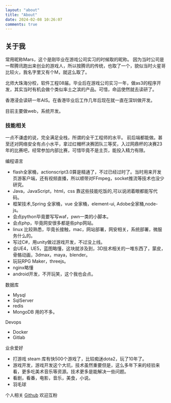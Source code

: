 ```yaml
---
layout: "about"
title: "About"
date: 2024-02-08 10:26:07
comments: true
---
```

## 关于我

常用昵称Mars，这个是刚毕业在游戏公司实习的时候取的昵称。
因为当时公司是一帮腾讯跑出来创业的游戏人，所以按腾讯的传统，也取了一个，貌似当时火星哥比较火，我名字里又有个M，就这么取了。

北师大珠海分校，软件工程08届。毕业后在游戏公司实习一年，做as3的程序开发，其实当时有机会做个类似率土之滨的产品。可惜，命运使然就去读研了。

香港浸会读研一年AIS。在香港毕业后工作几年后现在就一直在深圳做开发。

目前主要做web，系统开发。

### 技能相关
一点不谦虚的说，完全满足全栈，所谓的全干工程师的水平。
前后端都能做。甚至还对网络安全有点小水平，拿过红帽杯决赛团队三等奖，入过网鼎杯的决赛23年的比赛吧，经常参加内部比赛，可惜毕竟不是主页，能投入精力有限。

编程语言
- flash全家桶，actionscript3.0算是精通了，不过已经过时了。当时用来开发页游客户端，还有视频直播，所以顺带对FFmpeg，socket推流等技术也没少研究。
- Java，JavaScript，html，css 靠这些技能吃饭的,可以说闭着眼都能写代码。
- 框架技术,Spring 全家桶，vue 全家桶，element-ui, Adobe全家桶,node-js。
- 会点python毕竟要写写waf，pwn一类的小脚本。
- 会点php，毕竟网安很多都是些php网站。
- linux 比较熟悉，毕竟长接触，mac，网站部署，网安相关，系统部署，微服务什么的。
- 写过C#，用unity做过游戏开发，不过没上线。
- 会UE4，UE5，蓝图略懂，这块就涉及到，3D技术相关的一堆东西了，蒙皮，骨骼动画，3dmax，maya，blender。
- 玩玩RPG Maker，threejs。
- nginx略懂
- android开发，不开玩笑，这个我也会点。

数据库
- Mysql
- SqlServer
- redis
- MongoDB 用的不多。

Devops
- Docker
- Gitlab

业余爱好
- 打游戏 steam 库有快500个游戏了，比较痴迷dota2，玩了10年了。
- 游戏开发，游戏开发这个大坑，技术虽然重要但是，这么多年下来的经验来看，更多吃美术音乐等资源。技术更多是能解决一些问题。
- 看剧，看番，电影，音乐，美食，小说。
- 羽毛球

个人相关
[Github](https://github.com/MarsZone) 欢迎互粉